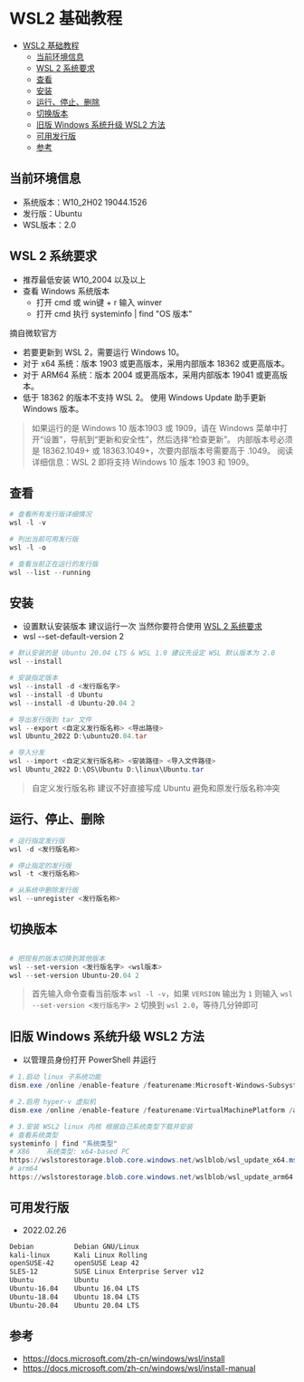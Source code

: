 # WSL2 基础教程

- [WSL2 基础教程](#wsl2-基础教程)
  - [当前环境信息](#当前环境信息)
  - [WSL 2 系统要求](#wsl-2-系统要求)
  - [查看](#查看)
  - [安装](#安装)
  - [运行、停止、删除](#运行停止删除)
  - [切换版本](#切换版本)
  - [旧版 Windows 系统升级 WSL2 方法](#旧版-windows-系统升级-wsl2-方法)
  - [可用发行版](#可用发行版)
  - [参考](#参考)

## 当前环境信息

- 系统版本：W10_2H02 19044.1526
- 发行版：Ubuntu
- WSL版本：2.0

## WSL 2 系统要求

- 推荐最低安装 W10_2004 以及以上
- 查看 Windows 系统版本
  - 打开 cmd 或 win键 + r 输入 winver
  - 打开 cmd 执行 systeminfo | find "OS 版本"

摘自微软官方

- 若要更新到 WSL 2，需要运行 Windows 10。
- 对于 x64 系统：版本 1903 或更高版本，采用内部版本 18362 或更高版本。
- 对于 ARM64 系统：版本 2004 或更高版本，采用内部版本 19041 或更高版本。
- 低于 18362 的版本不支持 WSL 2。 使用 Windows Update 助手更新 Windows 版本。

> 如果运行的是 Windows 10 版本1903 或 1909，请在 Windows 菜单中打开“设置”，导航到“更新和安全性”，然后选择“检查更新”。 内部版本号必须是 18362.1049+ 或 18363.1049+，次要内部版本号需要高于 .1049。 阅读详细信息：WSL 2 即将支持 Windows 10 版本 1903 和 1909。

## 查看

```powershell
# 查看所有发行版详细情况
wsl -l -v

# 列出当前可用发行版
wsl -l -o

# 查看当前正在运行的发行版
wsl --list --running


```

## 安装

- 设置默认安装版本 建议运行一次 当然你要符合使用 [WSL 2 系统要求](#wsl-2-系统要求)
- wsl --set-default-version 2

```powershell
# 默认安装的是 Ubuntu 20.04 LTS & WSL 1.0 建议先设定 WSL 默认版本为 2.0
wsl --install

# 安装指定版本
wsl --install -d <发行版名字>
wsl --install -d Ubuntu
wsl --install -d Ubuntu-20.04 2

# 导出发行版到 tar 文件
wsl --export <自定义发行版名称> <导出路径>
wsl Ubuntu_2022 D:\ubuntu20.04.tar

# 导入分发
wsl --import <自定义发行版名称> <安装路径> <导入文件路径>
wsl Ubuntu_2022 D:\OS\Ubuntu D:\linux\Ubuntu.tar
```

>自定义发行版名称 建议不好直接写成 Ubuntu 避免和原发行版名称冲突

## 运行、停止、删除

```powershell
# 运行指定发行版
wsl -d <发行版名称>

# 停止指定的发行版
wsl -t <发行版名称>

# 从系统中删除发行版
wsl --unregister <发行版名称>
```

## 切换版本

```powershell

# 把现有的版本切换到其他版本
wsl --set-version <发行版名字> <wsl版本>
wsl --set-version Ubuntu-20.04 2
```

>首先输入命令查看当前版本 `wsl -l -v`，如果 `VERSION` 输出为 `1` 则输入 `wsl --set-version <发行版名字> 2` 切换到 `wsl 2.0`，等待几分钟即可

## 旧版 Windows 系统升级 WSL2 方法

- 以管理员身份打开 PowerShell 并运行

```powershell
# 1.启动 linux 子系统功能
dism.exe /online /enable-feature /featurename:Microsoft-Windows-Subsystem-Linux /all /norestart

# 2.启用 hyper-v 虚拟机
dism.exe /online /enable-feature /featurename:VirtualMachinePlatform /all /norestart

# 3.安装 WSL2 linux 内核 根据自己系统类型下载并安装
# 查看系统类型
systeminfo | find "系统类型"
# X86    系统类型: x64-based PC
https://wslstorestorage.blob.core.windows.net/wslblob/wsl_update_x64.msi
# arm64
https://wslstorestorage.blob.core.windows.net/wslblob/wsl_update_arm64.msi
```

## 可用发行版

- 2022.02.26

```txt
Debian          Debian GNU/Linux
kali-linux      Kali Linux Rolling
openSUSE-42     openSUSE Leap 42
SLES-12         SUSE Linux Enterprise Server v12
Ubuntu          Ubuntu
Ubuntu-16.04    Ubuntu 16.04 LTS
Ubuntu-18.04    Ubuntu 18.04 LTS
Ubuntu-20.04    Ubuntu 20.04 LTS
```

## 参考

- <https://docs.microsoft.com/zh-cn/windows/wsl/install>
- <https://docs.microsoft.com/zh-cn/windows/wsl/install-manual>
